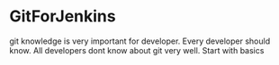 # GitForJenkins
git knowledge is very important for developer.
Every developer should know. All developers dont know about git very well.
Start with basics

